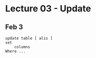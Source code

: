 
<style>
.pagebreak { page-break-before: always; }
.half { height: 200px; }
</style>
<style>
.pagebreak { page-break-before: always; }
.half { height: 200px; }
.markdown-body {
	font-size: 12px;
}
.markdown-body td {
	font-size: 12px;
}
table {
	border: 1px solid black;
}
</style>


# Lecture 03 - Update
## Feb 3

```
update table [ alis ]
set
	columns
Where ...
```
